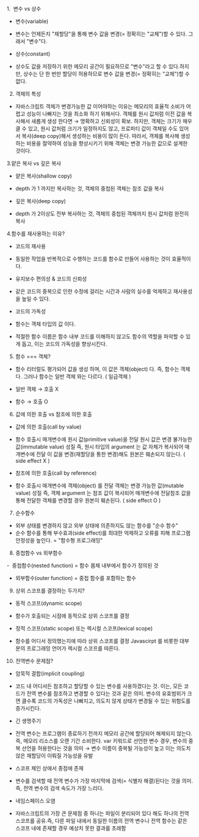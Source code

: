 1.  변수 vs 상수 

- 변수(variable)
- 변수는 언제든지 "재할당"을 통해 변수 값을 변경(= 정확히는 "교체")할 수 있다. 그래서 "변수"다. 

- 상수(constant)
- 상수도 값을 저장하기 위한 메모리 공간이 필요하므로 "변수"라고 할 수 있다.하지만, 상수는 단 한 번만 할당이 허용하므로 변수 값을 변경(= 정확히는 "교체")할 수 없다. 

2. 객체의 특성 

- 자바스크립트 객체가 변경가능한 값 이어야하는 이유는 메모리의 효율적 소비가 어렵고 성능이 나빠지는 것을 최소화 하기 위해서다. 객체를 원시 값처럼 이전 값을 복사해서 새롭게 생성 한다면 → 명확하고 신뢰성이 확보. 하지만, 객체는 크기가 매우 클 수 있고, 원시 값처럼 크기가 일정하지도 않고, 프로퍼티 값이 객체일 수도 있어서 복사(deep copy)해서 생성하는 비용이 많이 든다. 따라서, 객체를 복사해 생성하는 비용을 절약하여 성능을 향상시키기 위해 객체는 변경 가능한 값으로 설계한 것이다.


3.얕은 복사 vs 깊은 복사 

- 얕은 복사(shallow copy)
- depth 가 1 까지만 복사하는 것, 객체의 중첩된 객체는 참조 값을 복사 

- 깊은 복사(deep copy)
- depth 가 2이상도 전부 복사하는 것, 객체의 중첩된 객체까지 원시 값처럼 완전히 복사




4.함수를 재사용하는 이유?


- 코드의 재사용
- 동일한 작업을 반복적으로 수행하는 코드를 함수로 만들어 사용하는 것이 효율적이다. 

- 유지보수 편의성 & 코드의 신뢰성 

- 같은 코드의 중복으로 인한 수정에 걸리는 시간과 사람의 실수를 억제하고 재사용성을 높일 수 있다. 

- 코드의 가독성 

- 함수는 객체 타입의 값 이다. 

- 적절한 함수 이름은 함수 내부 코드를 이해하지 않고도 함수의 역할을 파악할 수 있게 돕고, 이는 코드의 가독성을 향상시킨다.


5. 함수 === 객체? 

- 함수 리터럴도 평가되어 값을 생성 하며, 이 값은 객체(object) 다. 즉, 함수는 객체다. 그러나 함수는 일반 객체 와는 다르다. ( 일급객체 ) 

- 일반 객체 → 호출 X 

- 함수 → 호출 O


6. 값에 의한 호출 vs 참조에 의한 호출 

- 값에 의한 호출(call by value) 
- 함수 호출시 매개변수에 원시 값(primitive value)을 전달 원시 값은 변경 불가능한 값(immutable value) 성질 즉, 원시 타입의 argument 는 값 자체가 복사되어 매개변수에 전달 이 값을 변경(재할당을 통한 변경)해도 원본은 훼손되지 않는다. ( side effect X )



- 참조에 의한 호출(call by reference)
- 함수 호출시 매개변수에 객체(object) 를 전달 객체는 변경 가능한 값(mutable value) 성질 즉, 객체 argument 는 참조 값이 복사되어 매개변수에 전달참조 값을 통해 전달한 객체를 변경할 경우 원본이 훼손된다. ( side effect O )




7. 순수함수 

- 외부 상태를 변경하지 않고 외부 상태에 의존하지도 않는 함수를 "순수 함수"
- 순수 함수를 통해 부수효과(side effect)를 최대한 억제하고 오류를 피해 프로그램 안정성을 높인다. = "함수형 프로그래밍"




8. 중첩함수 vs 외부함수 

-  중첩함수(nested function) = 함수 몸체 내부에서 함수가 정의된 것
- 외부함수(outer function) = 중첩 함수를 포함하는 함수



9. 상위 스코프를 결정하는 두가지?


- 동적 스코프(dynamic scope)
- 함수가 호출되는 시점에 동적으로 상위 스코프를 결정 

- 정적 스코프(static scope) 또는 렉시컬 스코프(lexical scope)
- 함수를 어디서 정의했는지에 따라 상위 스코프를 결정
Javascirpt 를 비롯한 대부분의 프로그래밍 언어가 렉시컬 스코프를 따른다. 

10. 전역변수 문제점? 

- 암묵적 결합(implicit coupling)
- 코드 내 어디서든 참조하고 할당할 수 있는 변수를 사용하겠다는 것. 이는, 모든 코드가 전역 변수를 참조하고 변경할 수 있다는 것과 같은 의미. 변수의 유효범위가 크면 클수록 코드의 가독성은 나빠지고, 의도치 않게 상태가 변경될 수 있는 위험도를 증가시킨다. 

- 긴 생명주기
- 전역 변수는 프로그램이 종료하기 전까지 메모리 공간에 할당되어 해제되지 않는다.즉, 메모리 리소스를 오랜 기간 소비한다. var 키워드로 선언한 변수 경우, 변수의 중복 선언을 허용한다는 것을 의미 → 변수 이름이 중복될 가능성이 높고 이는 의도치 않은 재할당이 이뤄질 가능성을 유발 

- 스코프 체인 상에서 종점에 존재
- 변수를 검색할 때 전역 변수가 가장 마지막에 검색(= 식별자 해결)된다는 것을 의미. 즉, 전역 변수의 검색 속도가 가장 느리다. 

- 네임스페이스 오염
- 자바스크립트의 가장 큰 문제점 중 하나는 파일이 분리되어 있다 해도 하나의 전역 스코프를 공유.즉, 다른 파일 내에서 동일한 이름의 전역 변수나 전역 함수는 같은 스코프 내에 존재할 경우 예상치 못한 결과를 초래함
